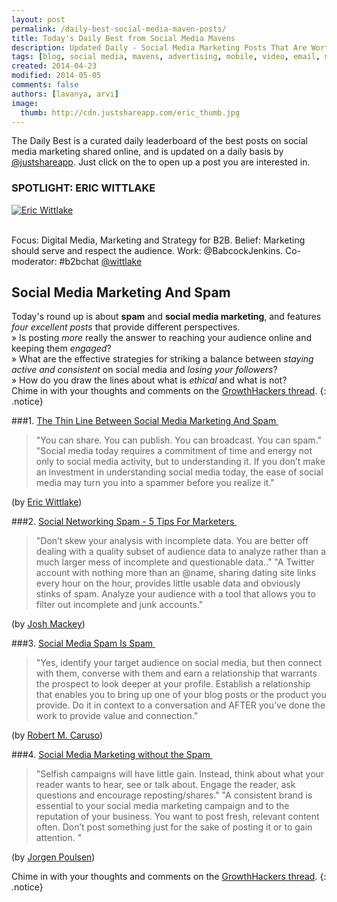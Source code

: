 ```yaml
---
layout: post
permalink: /daily-best-social-media-maven-posts/
title: Today's Daily Best from Social Media Mavens
description: Updated Daily - Social Media Marketing Posts That Are Worth Sharing
tags: [blog, social media, mavens, advertising, mobile, video, email, marketing, brands, work, skills, growth hacking]
created: 2014-04-23
modified: 2014-05-05
comments: false
authors: [lavanya, arvi]
image:
  thumb: http://cdn.justshareapp.com/eric_thumb.jpg
---
```


The Daily Best is a curated daily leaderboard of the best posts on social media marketing shared online, and is updated on a daily basis by [@justshareapp](http://twitter.com/justshareapp). Just click on the <i class="icon-link"></i> to open up a post you are interested in.

<div class="article-author-main border-box">
    <h3>SPOTLIGHT: ERIC WITTLAKE</h3>
    <a href="https://twitter.com/wittlake"><img src="http://cdn.justshareapp.com/eric.jpg" class="bio-photo large" alt="Eric Wittlake"></a>
    <br><br>
<p>Focus: Digital Media, Marketing and Strategy for B2B. Belief: Marketing should serve and respect the audience. Work: @BabcockJenkins. Co-moderator: #b2bchat <a href="https://twitter.com/wittlake">@wittlake</a> </p>
</div>

## Social Media Marketing And Spam

Today's round up is about **spam** and **social media marketing**, and features *four excellent posts* that provide different perspectives. <br>
&raquo; Is posting *more* really the answer to reaching your audience online and keeping them *engaged*? <br>
&raquo; What are the effective strategies for striking a balance between *staying active and consistent* on social media and *losing your followers*? <br>
&raquo; How do you draw the lines about what is *ethical* and what is not?<br>
Chime in with your thoughts and comments on the [GrowthHackers thread](http://www.growthhackers.com/social-media-marketing-spam-just-share-daily-best-roundup/).
{: .notice}

###1.  [The Thin Line Between Social Media Marketing And Spam&nbsp;<i class="icon-link"></i>](http://b2bdigital.net/2012/10/09/the-thin-line-between-social-media-marketing-and-spam/)
>"You can share. You can publish. You can broadcast. You can spam."
>"Social media today requires a commitment of time and energy not only to social media activity, but to understanding it. If you don’t make an investment in understanding social media today, the ease of social media may turn you into a spammer before you realize it."

(by [Eric Wittlake](https://twitter.com/wittlake))


###2. [Social Networking Spam - 5 Tips For Marketers&nbsp;<i class="icon-link"></i>](http://www.convinceandconvert.com/guest-posts/social-networking-spam-5-rules-for-marketers/)
>"Don’t skew your analysis with incomplete data. You are better off dealing with a quality subset of audience data to analyze rather than a much larger mess of incomplete and questionable data.."
>"A Twitter account with nothing more than an @name, sharing dating site links every hour on the hour, provides little usable data and obviously stinks of spam. Analyze your audience with a tool that allows you to filter out incomplete and junk accounts."

(by [Josh Mackey](https://twitter.com/joshmackey))


###3. [Social Media Spam Is Spam&nbsp;<i class="icon-link"></i>](http://www.steamfeed.com/social-media-spam-spam/)
>"Yes, identify your target audience on social media, but then connect with them, converse with them and earn a relationship that warrants the prospect to look deeper at your profile. Establish a relationship that enables you to bring up one of your blog posts or the product you provide. Do it in context to a conversation and AFTER you’ve done the work to provide value and connection."

(by [Robert M. Caruso](https://twitter.com/fondalo))


###4. [Social Media Marketing without the Spam&nbsp;<i class="icon-link"></i>](http://thecatalystpartnership.wordpress.com/2012/02/26/social-media-marketing-without-the-spam/)
>"Selfish campaigns will have little gain. Instead, think about what your reader wants to hear, see or talk about. Engage the reader, ask questions and encourage reposting/shares."
>"A consistent brand is essential to your social media marketing campaign and to the reputation of your business. You want to post fresh, relevant content often. Don’t post something just for the sake of posting it or to gain attention. "

(by [Jorgen Poulsen](https://twitter.com/CatalystPart))

Chime in with your thoughts and comments on the [GrowthHackers thread](http://www.growthhackers.com/social-media-marketing-spam-just-share-daily-best-roundup/).
{: .notice}
